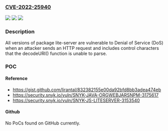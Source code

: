 ### [CVE-2022-25940](https://cve.mitre.org/cgi-bin/cvename.cgi?name=CVE-2022-25940)
![](https://img.shields.io/static/v1?label=Product&message=lite-server&color=blue)
![](https://img.shields.io/static/v1?label=Version&message=n%2Fa&color=blue)
![](https://img.shields.io/static/v1?label=Vulnerability&message=Denial%20of%20Service%20(DoS)&color=brighgreen)

### Description

All versions of package lite-server are vulnerable to Denial of Service (DoS) when an attacker sends an HTTP request and includes control characters that the decodeURI() function is unable to parse.

### POC

#### Reference
- https://gist.github.com/lirantal/832382155e00da92bfd8bb3adea474eb
- https://security.snyk.io/vuln/SNYK-JAVA-ORGWEBJARSNPM-3175617
- https://security.snyk.io/vuln/SNYK-JS-LITESERVER-3153540

#### Github
No PoCs found on GitHub currently.


